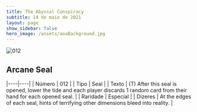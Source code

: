 ```yaml
---
title: The Abyssal Conspiracy
subtitle: 14 de maio de 2021
layout: page
show_sidebar: false
hero_image: /assets/aoaBackground.jpg
---
```


![012](https://cards-keyforge.s3.eu-north-1.amazonaws.com/media/en/tac/012.png)

## Arcane Seal

|----|----|
| Número | 012 |
| Tipo | Seal |
| Texto | (T) After this seal is opened, lower the tide and each player discards 1 random card from their hand for each opened seal. |
| Raridade | Especial |
| Dizeres | At the edges of each seal, hints of terrifying other dimensions bleed into reality. |
